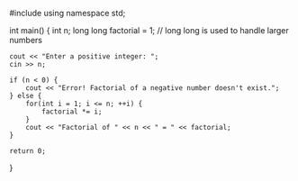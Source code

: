 #include <iostream>
using namespace std;

int main() {
    int n;
    long long factorial = 1; // long long is used to handle larger numbers

    cout << "Enter a positive integer: ";
    cin >> n;

    if (n < 0) {
        cout << "Error! Factorial of a negative number doesn't exist.";
    } else {
        for(int i = 1; i <= n; ++i) {
            factorial *= i;
        }
        cout << "Factorial of " << n << " = " << factorial;
    }

    return 0;
}
